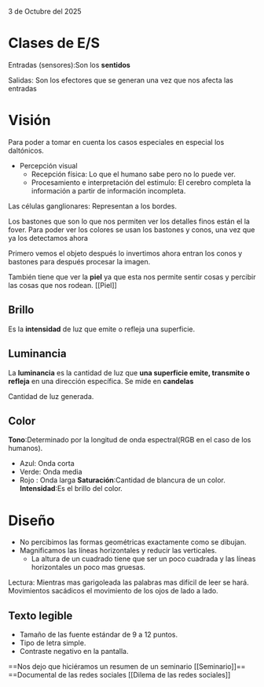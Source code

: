 
3 de Octubre del 2025
# Clases de E/S

Entradas (sensores):Son los **sentidos**

Salidas:  Son los efectores que se generan una vez que nos afecta las entradas
# Visión

Para poder a tomar en cuenta los casos especiales en especial los daltónicos.

- Percepción visual 
	- Recepción física: Lo que el humano sabe pero no lo puede ver.
	- Procesamiento e interpretación del estimulo: El cerebro completa la información a partir de información incompleta. 

Las células ganglionares: Representan a los bordes.

Los bastones que son lo que nos permiten ver los detalles finos están el la fover.
Para poder ver los colores se usan los bastones y conos, una vez que ya los detectamos ahora 


Primero vemos el objeto después lo invertimos ahora entran los conos y bastones para después  procesar la imagen.

También tiene que ver la **piel** ya que esta nos permite sentir cosas y percibir las cosas que nos rodean. [[Piel]]  
## Brillo
Es la **intensidad** de luz que emite o refleja una superficie.

## Luminancia
La **luminancia** es la cantidad de luz que **una superficie emite, transmite o refleja** en una dirección específica. Se mide en **candelas**

 Cantidad de luz generada.
## Color 
**Tono**:Determinado por la longitud de onda espectral(RGB en el caso de los humanos).
-  Azul: Onda corta
- Verde: Onda media
- Rojo : Onda larga
**Saturación**:Cantidad de blancura de un color.
**Intensidad**:Es el brillo del color.


# Diseño

- No percibimos las formas geométricas exactamente como se dibujan.
-  Magnificamos las líneas horizontales y reducir las verticales.
	-   La altura de un cuadrado tiene que ser un poco cuadrada y las líneas horizontales un poco mas gruesas.

Lectura: Mientras mas garigoleada las palabras mas difícil de leer se hará.
Movimientos sacádicos el movimiento de los ojos de lado a lado.

## Texto legible 

- Tamaño de las fuente estándar de 9 a 12 puntos.
- Tipo de letra simple.
- Contraste negativo en la pantalla.

==Nos dejo que hiciéramos un resumen de un seminario  [[Seminario]]==
==Documental de las redes sociales [[Dilema de las redes sociales]]
